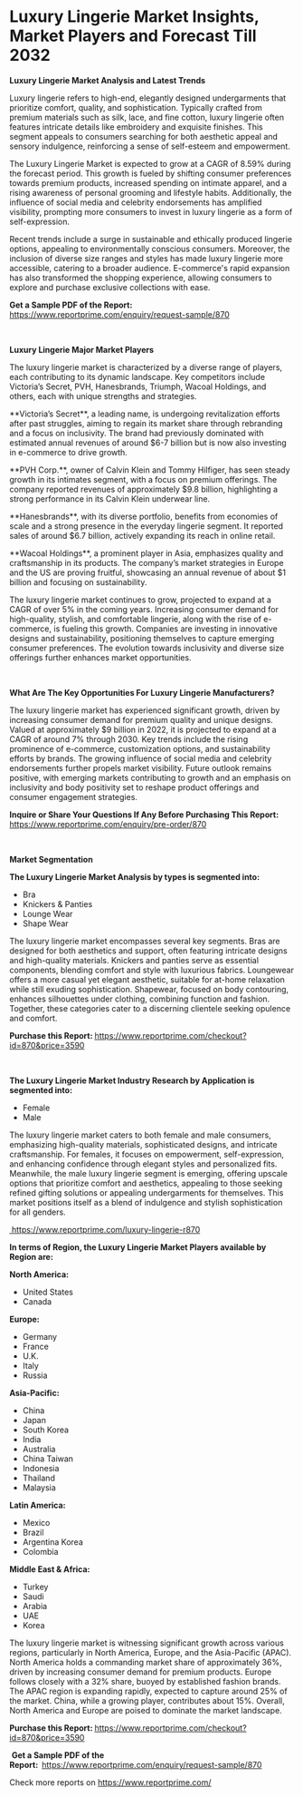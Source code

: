 <p><h1>Luxury Lingerie Market Insights, Market Players and Forecast Till 2032</h1></p><p><strong>Luxury Lingerie Market Analysis and Latest Trends</strong></p>
<p><p>Luxury lingerie refers to high-end, elegantly designed undergarments that prioritize comfort, quality, and sophistication. Typically crafted from premium materials such as silk, lace, and fine cotton, luxury lingerie often features intricate details like embroidery and exquisite finishes. This segment appeals to consumers searching for both aesthetic appeal and sensory indulgence, reinforcing a sense of self-esteem and empowerment.</p><p>The Luxury Lingerie Market is expected to grow at a CAGR of 8.59% during the forecast period. This growth is fueled by shifting consumer preferences towards premium products, increased spending on intimate apparel, and a rising awareness of personal grooming and lifestyle habits. Additionally, the influence of social media and celebrity endorsements has amplified visibility, prompting more consumers to invest in luxury lingerie as a form of self-expression.</p><p>Recent trends include a surge in sustainable and ethically produced lingerie options, appealing to environmentally conscious consumers. Moreover, the inclusion of diverse size ranges and styles has made luxury lingerie more accessible, catering to a broader audience. E-commerce's rapid expansion has also transformed the shopping experience, allowing consumers to explore and purchase exclusive collections with ease.</p></p>
<p><strong>Get a Sample PDF of the Report:&nbsp;</strong> <a href="https://www.reportprime.com/enquiry/request-sample/870?utm_campaign=2285&utm_medium=2&utm_source=Github&utm_content=ia&utm_term=18032025&utm_id=luxury-lingerie">https://www.reportprime.com/enquiry/request-sample/870</a></p>
<p>&nbsp;</p>
<p><strong>Luxury Lingerie Major Market Players</strong></p>
<p><p>The luxury lingerie market is characterized by a diverse range of players, each contributing to its dynamic landscape. Key competitors include Victoria’s Secret, PVH, Hanesbrands, Triumph, Wacoal Holdings, and others, each with unique strengths and strategies.</p><p>**Victoria’s Secret**, a leading name, is undergoing revitalization efforts after past struggles, aiming to regain its market share through rebranding and a focus on inclusivity. The brand had previously dominated with estimated annual revenues of around $6-7 billion but is now also investing in e-commerce to drive growth.</p><p>**PVH Corp.**, owner of Calvin Klein and Tommy Hilfiger, has seen steady growth in its intimates segment, with a focus on premium offerings. The company reported revenues of approximately $9.8 billion, highlighting a strong performance in its Calvin Klein underwear line.</p><p>**Hanesbrands**, with its diverse portfolio, benefits from economies of scale and a strong presence in the everyday lingerie segment. It reported sales of around $6.7 billion, actively expanding its reach in online retail.</p><p>**Wacoal Holdings**, a prominent player in Asia, emphasizes quality and craftsmanship in its products. The company’s market strategies in Europe and the US are proving fruitful, showcasing an annual revenue of about $1 billion and focusing on sustainability.</p><p>The luxury lingerie market continues to grow, projected to expand at a CAGR of over 5% in the coming years. Increasing consumer demand for high-quality, stylish, and comfortable lingerie, along with the rise of e-commerce, is fueling this growth. Companies are investing in innovative designs and sustainability, positioning themselves to capture emerging consumer preferences. The evolution towards inclusivity and diverse size offerings further enhances market opportunities.</p></p>
<p>&nbsp;</p>
<p><strong>What Are The Key Opportunities For Luxury Lingerie Manufacturers?</strong></p>
<p><p>The luxury lingerie market has experienced significant growth, driven by increasing consumer demand for premium quality and unique designs. Valued at approximately $9 billion in 2022, it is projected to expand at a CAGR of around 7% through 2030. Key trends include the rising prominence of e-commerce, customization options, and sustainability efforts by brands. The growing influence of social media and celebrity endorsements further propels market visibility. Future outlook remains positive, with emerging markets contributing to growth and an emphasis on inclusivity and body positivity set to reshape product offerings and consumer engagement strategies.</p></p>
<p><strong>Inquire or Share Your Questions If Any Before Purchasing This Report:</strong> <a href="https://www.reportprime.com/enquiry/pre-order/870?utm_campaign=2285&utm_medium=2&utm_source=Github&utm_content=ia&utm_term=18032025&utm_id=luxury-lingerie">https://www.reportprime.com/enquiry/pre-order/870</a></p>
<p>&nbsp;</p>
<p><strong>Market Segmentation</strong></p>
<p><strong>The Luxury Lingerie Market Analysis by types is segmented into:</strong></p>
<p><ul><li>Bra</li><li>Knickers & Panties</li><li>Lounge Wear</li><li>Shape Wear</li></ul></p>
<p><p>The luxury lingerie market encompasses several key segments. Bras are designed for both aesthetics and support, often featuring intricate designs and high-quality materials. Knickers and panties serve as essential components, blending comfort and style with luxurious fabrics. Loungewear offers a more casual yet elegant aesthetic, suitable for at-home relaxation while still exuding sophistication. Shapewear, focused on body contouring, enhances silhouettes under clothing, combining function and fashion. Together, these categories cater to a discerning clientele seeking opulence and comfort.</p></p>
<p><strong>Purchase this Report:&nbsp;</strong><a href="https://www.reportprime.com/checkout?id=870&price=3590&utm_campaign=2285&utm_medium=2&utm_source=Github&utm_content=ia&utm_term=18032025&utm_id=luxury-lingerie">https://www.reportprime.com/checkout?id=870&price=3590</a></p>
<p>&nbsp;</p>
<p><strong>The Luxury Lingerie Market Industry Research by Application is segmented into:</strong></p>
<p><ul><li>Female</li><li>Male</li></ul></p>
<p><p>The luxury lingerie market caters to both female and male consumers, emphasizing high-quality materials, sophisticated designs, and intricate craftsmanship. For females, it focuses on empowerment, self-expression, and enhancing confidence through elegant styles and personalized fits. Meanwhile, the male luxury lingerie segment is emerging, offering upscale options that prioritize comfort and aesthetics, appealing to those seeking refined gifting solutions or appealing undergarments for themselves. This market positions itself as a blend of indulgence and stylish sophistication for all genders.</p></p>
<p><a href="https://www.reportprime.com/luxury-lingerie-r870?utm_campaign=2285&utm_medium=2&utm_source=Github&utm_content=ia&utm_term=18032025&utm_id=luxury-lingerie">&nbsp;https://www.reportprime.com/luxury-lingerie-r870</a></p>
<p><strong>In terms of Region, the Luxury Lingerie Market Players available by Region are:</strong></p>
<p>
    <p> <strong> North America: </strong>
        <ul>
            <li>United States</li>
            <li>Canada</li>
        </ul>
        </p> 
    <p> <strong> Europe: </strong>
        <ul>
            <li>Germany</li>
            <li>France</li>
            <li>U.K.</li>
            <li>Italy</li>
            <li>Russia</li>
        </ul>
        </p> 
    <p> <strong> Asia-Pacific: </strong>
        <ul>
            <li>China</li>
            <li>Japan</li>
            <li>South Korea</li>
            <li>India</li>
            <li>Australia</li>
            <li>China Taiwan</li>
            <li>Indonesia</li>
            <li>Thailand</li>
            <li>Malaysia</li>
        </ul>
        </p> 
    <p> <strong> Latin America: </strong>
        <ul>
            <li>Mexico</li>
            <li>Brazil</li>
            <li>Argentina Korea</li>
            <li>Colombia</li>
        </ul>
        </p> 
    <p> <strong> Middle East & Africa: </strong>
        <ul>
            <li>Turkey</li>
            <li>Saudi</li>
            <li>Arabia</li>
            <li>UAE</li>
            <li>Korea</li>
        </ul>
    </p>
    </p>
<p><p>The luxury lingerie market is witnessing significant growth across various regions, particularly in North America, Europe, and the Asia-Pacific (APAC). North America holds a commanding market share of approximately 36%, driven by increasing consumer demand for premium products. Europe follows closely with a 32% share, buoyed by established fashion brands. The APAC region is expanding rapidly, expected to capture around 25% of the market. China, while a growing player, contributes about 15%. Overall, North America and Europe are poised to dominate the market landscape.</p></p>
<p><strong>Purchase this Report: </strong><a href="https://www.reportprime.com/checkout?id=870&price=3590&utm_campaign=2285&utm_medium=2&utm_source=Github&utm_content=ia&utm_term=18032025&utm_id=luxury-lingerie">https://www.reportprime.com/checkout?id=870&price=3590</a></p>
<p>&nbsp;<strong>Get a Sample PDF of the Report:&nbsp;&nbsp;</strong><a href="https://www.reportprime.com/enquiry/request-sample/870?utm_campaign=2285&utm_medium=2&utm_source=Github&utm_content=ia&utm_term=18032025&utm_id=luxury-lingerie">https://www.reportprime.com/enquiry/request-sample/870</a></p>
<p><strong></strong></p>
<p>Check more reports on <a href="https://www.reportprime.com/?utm_campaign=2285&utm_medium=2&utm_source=Github&utm_content=ia&utm_term=18032025&utm_id=luxury-lingerie">https://www.reportprime.com/</a></p>